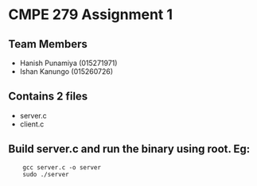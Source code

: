 # CMPE 279 Assignment 1

## Team Members
- Hanish Punamiya (015271971)
- Ishan Kanungo (015260726)

## Contains 2 files
- server.c
- client.c

## Build server.c and run the binary using root. Eg:
```
    gcc server.c -o server 
    sudo ./server
```
